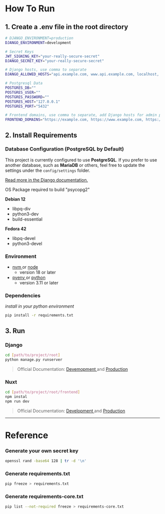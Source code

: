 # How To Run

## 1. Create a .env file in the root directory

```bash
# DJANGO_ENVIRONMENT=production
DJANGO_ENVIRONMENT=development

# Secret Keys
JWT_SIGNING_KEY="your-really-secure-secret"
DJANGO_SECRET_KEY="your-really-secure-secret"

# Django hosts, use comma to separate
DJANGO_ALLOWED_HOSTS="api.example.com, www.api.example.com, localhost, 127.0.0.1"

# Postgresql Data
POSTGRES_DB=""
POSTGRES_USER=""
POSTGRES_PASSWORD=""
POSTGRES_HOST="127.0.0.1"
POSTGRES_PORT="5432"

# Frontend domains, use comma to separate, add Django hosts for admin panel
FRONTEND_DOMAINS="https://example.com, https://www.example.com, https://api.example.com, https://www.api.example.com, http://localhost, http://127.0.0.1"
```

## 2. Install Requirements

### Database Configuration (PostgreSQL by Default)

This project is currently configured to use **PostgreSQL**.
If you prefer to use another database, such as **MariaDB** or others, feel free to update the settings under the `config/settings` folder.

[Read more in the Django documentation.](https://docs.djangoproject.com/en/5.2/ref/databases/)

OS Package required to build "psycopg2"

**Debian 12**
- libpq-div
- python3-dev
- build-essential

**Fedora 42**
- libpq-devel
- python3-devel

### Environment

- [ nvm ](https://github.com/nvm-sh/nvm) or [ node ](https://nodejs.org/en)
  - version 18 or later
- [ pyenv ](https://github.com/pyenv/pyenv) or [ python ](https://www.python.org/)
  - version 3.11 or later

### Dependencies

_install in your python environment_

```bash
pip install -r requirements.txt
```

## 3. Run

### Django

```bash
cd [path/to/project/root]
python manage.py runserver
```

> Official Documentation:
> [ Devemopment ](https://docs.djangoproject.com/en/5.2/intro/tutorial01/)
> and
> [ Production ](https://docs.djangoproject.com/en/5.1/howto/deployment/)

### Nuxt

```bash
cd [path/to/project/root/frontend]
npm instal
npm run dev
```

> Official Documentation:
> [ Development ](https://nuxt.com/docs/getting-started/installation)
> and
> [ Production ](https://nuxt.com/docs/getting-started/deployment)

---

# Reference

### Generate your own secret key

```bash
openssl rand -base64 128 | tr -d '\n'
```

### Generate requirements.txt

```bash
pip freeze > requirements.txt
```

### Generate requirements-core.txt

```bash
pip list --not-required freeze > requirements-core.txt
```
